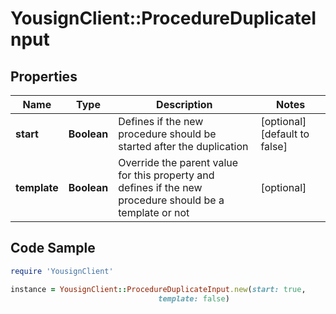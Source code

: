 # YousignClient::ProcedureDuplicateInput

## Properties

Name | Type | Description | Notes
------------ | ------------- | ------------- | -------------
**start** | **Boolean** | Defines if the new procedure should be started after the duplication | [optional] [default to false]
**template** | **Boolean** | Override the parent value for this property and defines if the new procedure should be a template or not | [optional] 

## Code Sample

```ruby
require 'YousignClient'

instance = YousignClient::ProcedureDuplicateInput.new(start: true,
                                 template: false)
```


